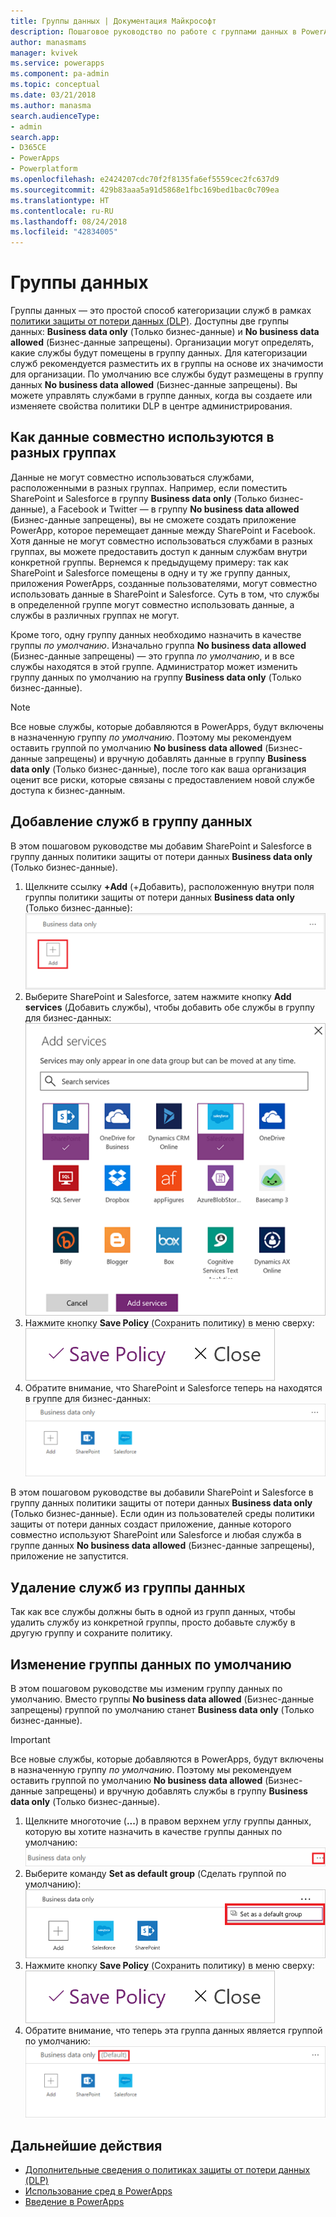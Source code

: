 ```yaml
---
title: Группы данных | Документация Майкрософт
description: Пошаговое руководство по работе с группами данных в PowerApps.
author: manasmams
manager: kvivek
ms.service: powerapps
ms.component: pa-admin
ms.topic: conceptual
ms.date: 03/21/2018
ms.author: manasma
search.audienceType:
- admin
search.app:
- D365CE
- PowerApps
- Powerplatform
ms.openlocfilehash: e2424207cdc70f2f8135fa6ef5559cec2fc637d9
ms.sourcegitcommit: 429b83aaa5a91d5868e1fbc169bed1bac0c709ea
ms.translationtype: HT
ms.contentlocale: ru-RU
ms.lasthandoff: 08/24/2018
ms.locfileid: "42834005"
---
```

# <a name="data-groups"></a>Группы данных
Группы данных — это простой способ категоризации служб в рамках [политики защиты от потери данных (DLP)](prevent-data-loss.md). Доступны две группы данных: **Business data only** (Только бизнес-данные) и **No business data allowed** (Бизнес-данные запрещены). Организации могут определять, какие службы будут помещены в группу данных. Для категоризации служб рекомендуется разместить их в группы на основе их значимости для организации. По умолчанию все службы будут размещены в группу данных **No business data allowed** (Бизнес-данные запрещены). Вы можете управлять службами в группе данных, когда вы создаете или изменяете свойства политики DLP в центре администрирования.

## <a name="how-data-is-shared-between-data-groups"></a>Как данные совместно используются в разных группах
Данные не могут совместно использоваться службами, расположенными в разных группах. Например, если поместить SharePoint и Salesforce в группу **Business data only** (Только бизнес-данные), а Facebook и Twitter — в группу **No business data allowed** (Бизнес-данные запрещены), вы не сможете создать приложение PowerApp, которое перемещает данные между SharePoint и Facebook. Хотя данные не могут совместно использоваться службами в разных группах, вы можете предоставить доступ к данным службам внутри конкретной группы. Вернемся к предыдущему примеру: так как SharePoint и Salesforce помещены в одну и ту же группу данных, приложения PowerApps, созданные пользователями, могут совместно использовать данные в SharePoint и Salesforce. Суть в том, что службы в определенной группе могут совместно использовать данные, а службы в различных группах не могут.

Кроме того, одну группу данных необходимо назначить в качестве группы *по умолчанию*. Изначально группа **No business data allowed** (Бизнес-данные запрещены) — это группа *по умолчанию*, и в все службы находятся в этой группе. Администратор может изменить группу данных по умолчанию на группу **Business data only** (Только бизнес-данные). 

> [!NOTE]
> Все новые службы, которые добавляются в PowerApps, будут включены в назначенную группу *по умолчанию*. Поэтому мы рекомендуем оставить группой по умолчанию **No business data allowed** (Бизнес-данные запрещены) и вручную добавлять данные в группу **Business data only** (Только бизнес-данные), после того как ваша организация оценит все риски, которые связаны с предоставлением новой службе доступа к бизнес-данным.

## <a name="add-services-to-a-data-group"></a>Добавление служб в группу данных
В этом пошаговом руководстве мы добавим SharePoint и Salesforce в группу данных политики защиты от потери данных **Business data only** (Только бизнес-данные).

1. Щелкните ссылку **+Add** (+Добавить), расположенную внутри поля группы политики защиты от потери данных **Business data only** (Только бизнес-данные):    
   ![Изображение ссылки добавления](./media/introduction-to-data-groups/add-to-data-group-1.png)  
2. Выберите SharePoint и Salesforce, затем нажмите кнопку **Add services** (Добавить службы), чтобы добавить обе службы в группу для бизнес-данных:    
   ![Изображение кнопки добавления служб](./media/introduction-to-data-groups/add-to-data-group-2.png)  
3. Нажмите кнопку **Save Policy** (Сохранить политику) в меню сверху:  
   ![Сохранение политики](./media/introduction-to-data-groups/add-to-data-group-4.png)
4. Обратите внимание, что SharePoint и Salesforce теперь на находятся в группе для бизнес-данных:  
   ![Обновленная группа бизнес-данных](./media/introduction-to-data-groups/add-to-data-group-3.png)   

В этом пошаговом руководстве вы добавили SharePoint и Salesforce в группу данных политики защиты от потери данных **Business data only** (Только бизнес-данные). Если один из пользователей среды политики защиты от потери данных создаст приложение, данные которого совместно используют SharePoint или Salesforce и любая служба в группе данных **No business data allowed** (Бизнес-данные запрещены), приложение не запустится.

## <a name="remove-services-from-a-data-group"></a>Удаление служб из группы данных
Так как все службы должны быть в одной из групп данных, чтобы удалить службу из конкретной группы, просто добавьте службу в другую группу и сохраните политику.  

## <a name="change-the-default-data-group"></a>Изменение группы данных по умолчанию
В этом пошаговом руководстве мы изменим группу данных по умолчанию. Вместо группы **No business data allowed** (Бизнес-данные запрещены) группой по умолчанию станет **Business data only** (Только бизнес-данные).  

> [!IMPORTANT]
> Все новые службы, которые добавляются в PowerApps, будут включены в назначенную группу *по умолчанию*. Поэтому мы рекомендуем оставить группой по умолчанию **No business data allowed** (Бизнес-данные запрещены) и вручную добавлять службы в группу **Business data only** (Только бизнес-данные).

1. Щелкните многоточие (**...**) в правом верхнем углу группы данных, которую вы хотите назначить в качестве группы данных по умолчанию:    
   ![Изменение группы по умолчанию](./media/introduction-to-data-groups/default-data-group-0.png)  
2. Выберите команду **Set as default group** (Сделать группой по умолчанию):  
   ![Изменение группы по умолчанию](./media/introduction-to-data-groups/default-data-group-1.png)   
3. Нажмите кнопку **Save Policy** (Сохранить политику) в меню сверху:  
   ![Изменение группы по умолчанию](./media/introduction-to-data-groups/add-to-data-group-4.png)
4. Обратите внимание, что теперь эта группа данных является группой по умолчанию:  
   ![Изменение группы по умолчанию](./media/introduction-to-data-groups/default-data-group-2.png)   

## <a name="next-steps"></a>Дальнейшие действия
* [Дополнительные сведения о политиках защиты от потери данных (DLP)](prevent-data-loss.md)
* [Использование сред в PowerApps](environments-overview.md)
* [Введение в PowerApps](../maker/canvas-apps/getting-started.md)
